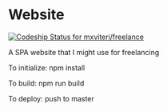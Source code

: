 # Website
[ ![Codeship Status for mxviteri/freelance](https://app.codeship.com/projects/6e540de0-cf00-0135-7e2b-26b814663cce/status?branch=master)](https://app.codeship.com/projects/262222)

A SPA website that I might use for freelancing

To initialize: npm install

To build: npm run build

To deploy: push to master
